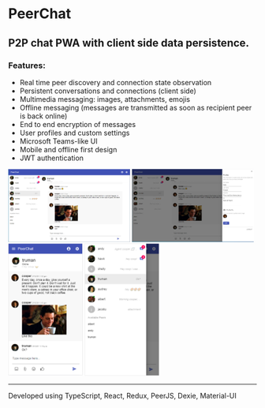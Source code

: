 # PeerChat

## P2P chat PWA with client side data persistence.


### Features:
- Real time peer discovery and connection state observation
- Persistent conversations and connections (client side) 
- Multimedia messaging: images, attachments, emojis
- Offline messaging (messages are transmitted as soon as recipient peer is back online)
- End to end encryption of messages
- User profiles and custom settings
- Microsoft Teams-like UI
- Mobile and offline first design
- JWT authentication

<p float="left">
  <img src="./demo/img/PeerChat1.png" width="49%" />
  <img src="./demo/img/PeerChat2.png" width="49%" /> 
  <img src="./demo/img/PeerChat3.png" width="30%" />
  <img src="./demo/img/PeerChat4.png" width="30%" /> 
</p>

---

Developed using TypeScript, React, Redux, PeerJS, Dexie, Material-UI